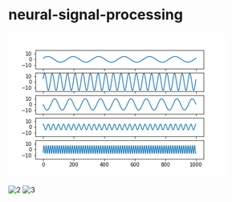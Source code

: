 # neural-signal-processing

![1](figures/sine_waves.png)

![2]('figures/fourier_sines.png')
![3]('figures/fourier_frex.png')

